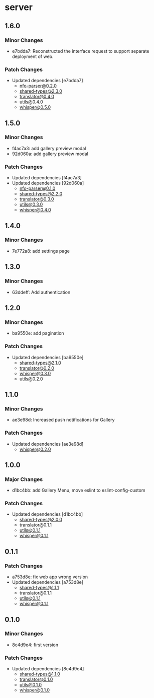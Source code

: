 # server

## 1.6.0

### Minor Changes

- e7bdda7: Reconstructed the interface request to support separate deployment of web.

### Patch Changes

- Updated dependencies [e7bdda7]
  - nfo-parser@0.2.0
  - shared-types@2.3.0
  - translator@0.4.0
  - utils@0.4.0
  - whisper@0.5.0

## 1.5.0

### Minor Changes

- f4ac7a3: add gallery preview modal
- 92d060a: add gallery preview modal

### Patch Changes

- Updated dependencies [f4ac7a3]
- Updated dependencies [92d060a]
  - nfo-parser@0.1.0
  - shared-types@2.2.0
  - translator@0.3.0
  - utils@0.3.0
  - whisper@0.4.0

## 1.4.0

### Minor Changes

- 7e772a8: add settings page

## 1.3.0

### Minor Changes

- 63ddeff: Add authentication

## 1.2.0

### Minor Changes

- ba9550e: add pagination

### Patch Changes

- Updated dependencies [ba9550e]
  - shared-types@2.1.0
  - translator@0.2.0
  - whisper@0.3.0
  - utils@0.2.0

## 1.1.0

### Minor Changes

- ae3e98d: Increased push notifications for Gallery

### Patch Changes

- Updated dependencies [ae3e98d]
  - whisper@0.2.0

## 1.0.0

### Major Changes

- d1bc4bb: add Gallery Menu, move eslint to eslint-config-custom

### Patch Changes

- Updated dependencies [d1bc4bb]
  - shared-types@2.0.0
  - translator@0.1.1
  - utils@0.1.1
  - whisper@0.1.1

## 0.1.1

### Patch Changes

- a753d8e: fix web app wrong version
- Updated dependencies [a753d8e]
  - shared-types@1.1.1
  - translator@0.1.1
  - utils@0.1.1
  - whisper@0.1.1

## 0.1.0

### Minor Changes

- 8c4d9e4: first version

### Patch Changes

- Updated dependencies [8c4d9e4]
  - shared-types@1.1.0
  - translator@0.1.0
  - utils@0.1.0
  - whisper@0.1.0
